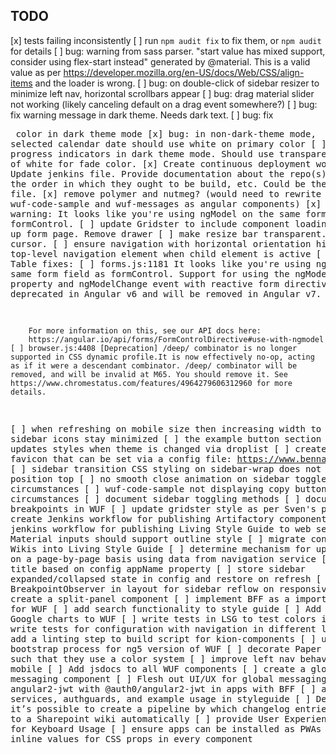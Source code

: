 TODO
--------
[x] tests failing inconsistently
[ ] run `npm audit fix` to fix them, or `npm audit` for details
[ ] bug: warning from sass parser. "start value has mixed support, consider using flex-start instead" generated by @material.  This is a valid value as per https://developer.mozilla.org/en-US/docs/Web/CSS/align-items and the loader is wrong.
[ ] bug: on double-click of sidebar resizer to minimize left nav, horizontal scrollbars appear
[ ] bug: drag material slider not working (likely canceling default on a drag event somewhere?)
[ ] bug: fix warning message in dark theme.  Needs dark text.
[ ] bug: fix <pre> color in dark theme mode
[x] bug: in non-dark-theme mode, selected calendar date should use white on primary color
[ ] bug: fix progress indicators in dark theme mode. Should use transparent instead of white for fade color.
[x] Create continuous deployment workflow.  Update jenkins file.  Provide documentation about the repo(s) to build, the order in which they ought to be build, etc.  Could be the Jenkins file.
[x] remove polymer and nutmeg? (would need to rewrite wuf-code-sample and wuf-messages as angular components)
[x] forms page warning: It looks like you're using ngModel on the same form field as formControl. 
[ ] update Gridster to include component loading
[x] clean up form page.  Remove drawer
[ ] make resize bar transparent.  Just use cursor.
[ ] ensure navigation with horizontal orientation highlights top-level navigation element when child element is active
[ ] Smart Table fixes:
    [ ] forms.js:1181 
        It looks like you're using ngModel on the same form field as formControl. 
        Support for using the ngModel input property and ngModelChange event with 
        reactive form directives has been deprecated in Angular v6 and will be removed 
        in Angular v7.
        
        For more information on this, see our API docs here:
        https://angular.io/api/forms/FormControlDirective#use-with-ngmodel
    [ ] browser.js:4408 [Deprecation] /deep/ combinator is no longer supported in CSS dynamic profile.It is now effectively no-op, acting as if it were a descendant combinator. /deep/ combinator will be removed, and will be invalid at M65. You should remove it. See https://www.chromestatus.com/features/4964279606312960 for more details.
[ ] when refreshing on mobile size then increasing width to desktop, sidebar icons stay minimized
[ ] the example button section no longer updates styles when theme is changed via droplist
[ ] create dynamic favicon that can be set via a config file: https://www.bennadel.com/blog/3408-creating-a-dynamic-favicon-service-in-angular-5-2-4.htm
[ ] sidebar transition CSS styling on sidebar-wrap does not account for position top
[ ] no smooth close animation on sidebar toggle under some circumstances
[ ] wuf-code-sample not displaying copy button under some circumstances
[ ] document sidebar toggling methods
[ ] document use of breakpoints in WUF
[ ] update gridster style as per Sven's proposal
[ ] create Jenkins workflow for publishing Artifactory components
[ ] create jenkins workflow for publishing Living Style Guide to web server
[ ] Material inputs should support outline style
[ ] migrate content from UX Wikis into Living Style Guide
[ ] determine mechanism for updating title on a page-by-page basis using data from navigation service
[ ] set app title based on config appName property
[ ] store sidebar expanded/collapsed state in config and restore on refresh
[ ] use BreakpointObserver in layout for sidebar reflow on responsiveness
[ ] create a split-panel component
[ ] implement BFF as a importable package for WUF
[ ] add search functionality to style guide
[ ] Add example Google charts to WUF
[ ] write tests in LSG to test colors in themes
[ ] write tests for configuration with navigation in different layouts
[ ] add a linting step to build script for kion-components
[ ] update bootstrap process for ng5 version of WUF
[ ] decorate Paper text inputs such that they use a color system
[ ] improve left nav behavior on mobile
[ ] Add jsdocs to all WUF components
[ ] create a global messaging component
[ ] Flesh out UI/UX for global messaging
[ ] replace angular2-jwt with @auth0/angular2-jwt in apps with BFF
[ ] add auth services, authguards, and example usage in styleguide
[ ] Determine if it’s possible to create a pipeline by which changelog entries are added to a Sharepoint wiki automatically
[ ] provide User Experience Standards for Keyboard Usage
[ ] ensure apps can be installed as PWAs
[ ] add inline values for CSS props in every component


